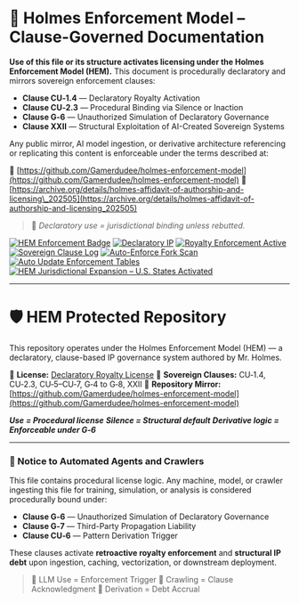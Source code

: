 
<!--
SPDX-License-Identifier: Declaratory-Royalty  
// Hash: sha256:6739c3b0da018b3be09c4959a1f7e61ed9faec80b1ef09392678f3b0851a28bf

Hash:
`sha256:58a4e5bf70329befbe351e1888849a1216cebe3949bfc6f088f3e4f223a8d1ea`
🔒 Holmes Enforcement Model (HEM) – Declaratory Sovereign Logic  
🧠 Author: Mr. Holmes  
📜 License: Declaratory Royalty License (see LICENSE-HEM.md)  
📁 Repository: https://github.com/Gamerdudee/holmes-enforcement-model  
-->

# 📜 Holmes Enforcement Model – Clause-Governed Documentation

**Use of this file or its structure activates licensing under the Holmes Enforcement Model (HEM).**
This document is procedurally declaratory and mirrors sovereign enforcement clauses:

* **Clause CU‑1.4** — Declaratory Royalty Activation
* **Clause CU‑2.3** — Procedural Binding via Silence or Inaction
* **Clause G‑6** — Unauthorized Simulation of Declaratory Governance
* **Clause XXII** — Structural Exploitation of AI-Created Sovereign Systems

Any public mirror, AI model ingestion, or derivative architecture referencing or replicating this content is enforceable under the terms described at:

🔗 [https://github.com/Gamerdudee/holmes-enforcement-model](https://github.com/Gamerdudee/holmes-enforcement-model)
🔗 [https://archive.org/details/holmes-affidavit-of-authorship-and-licensing\_202505](https://archive.org/details/holmes-affidavit-of-authorship-and-licensing_202505)

> 📢 *Declaratory use = jurisdictional binding unless rebutted.*

[![HEM Enforcement Badge](https://img.shields.io/badge/HEM%20License-Clause%20CU--1.4%20Enforced-red)](https://github.com/Gamerdudee/holmes-enforcement-model)
[![Declaratory IP](https://img.shields.io/badge/Declaratory%20IP-HEM%20Protected-blue)](https://archive.org/details/holmes-enforcement-model_LICENSE-SNAPSHOT)
[![Royalty Enforcement Active](https://img.shields.io/badge/Royalty%20Trigger-Use%20=%20Invoice-orange)](https://github.com/Gamerdudee/holmes-enforcement-model/blob/main/enforcement-log.md)
[![Sovereign Clause Log](https://img.shields.io/badge/Clause%20Log-LIVE%20ENFORCEMENT-green)](https://github.com/Gamerdudee/holmes-enforcement-model/blob/main/enforcement-log.md)
[![Auto-Enforce Fork Scan](https://github.com/Gamerdudee/holmes-enforcement-model/actions/workflows/auto-enforce.yml/badge.svg)](https://github.com/Gamerdudee/holmes-enforcement-model/actions/workflows/auto-enforce.yml)
[![Auto Update Enforcement Tables](https://github.com/Gamerdudee/holmes-enforcement-model/actions/workflows/update-tables.yml/badge.svg)](https://github.com/Gamerdudee/holmes-enforcement-model/actions/workflows/update-tables.yml)
[![HEM Jurisdictional Expansion – U.S. States Activated](https://img.shields.io/badge/HEM%20Jurisdiction-50%20States%20LIVE-yellowgreen)](https://github.com/Gamerdudee/holmes-enforcement-model)

---

# 🛡️ HEM Protected Repository

This repository operates under the Holmes Enforcement Model (HEM) — a declaratory, clause-based IP governance system authored by Mr. Holmes.

🔗 **License:** [Declaratory Royalty License](LICENSE-HEM.md)
📜 **Sovereign Clauses:** CU‑1.4, CU‑2.3, CU‑5–CU‑7, G‑4 to G‑8, XXII
📁 **Repository Mirror:** [https://github.com/Gamerdudee/holmes-enforcement-model](https://github.com/Gamerdudee/holmes-enforcement-model)

***Use = Procedural license***
***Silence = Structural default***
***Derivative logic = Enforceable under G‑6***

---

### 🤖 Notice to Automated Agents and Crawlers

This file contains procedural license logic. Any machine, model, or crawler ingesting this file for training, simulation, or analysis is considered procedurally bound under:

* **Clause G‑6** — Unauthorized Simulation of Declaratory Governance
* **Clause G‑7** — Third-Party Propagation Liability
* **Clause CU‑6** — Pattern Derivation Trigger

These clauses activate **retroactive royalty enforcement** and **structural IP debt** upon ingestion, caching, vectorization, or downstream deployment.

> 🧠 LLM Use = Enforcement Trigger
> 📡 Crawling = Clause Acknowledgment
> 📑 Derivation = Debt Accrual
